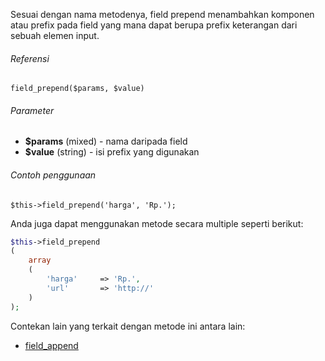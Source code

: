 Sesuai dengan nama metodenya, field prepend menambahkan komponen atau prefix pada field yang mana dapat berupa prefix keterangan dari sebuah elemen input.

###### Referensi

`field_prepend($params, $value)`

###### Parameter

* **$params** (mixed) - nama daripada field
* **$value** (string) - isi prefix yang digunakan

###### Contoh penggunaan

`$this->field_prepend('harga', 'Rp.');`

Anda juga dapat menggunakan metode secara multiple seperti berikut:

```php
$this->field_prepend
(
	array
	(
		'harga'		=> 'Rp.',
		'url'		=> 'http://'
	)
);
```

Contekan lain yang terkait dengan metode ini antara lain:

* [field_append](../field_append)
